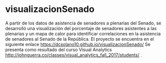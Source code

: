 # visualizacionSenado
A partir de los datos de asistencia de senadores a plenarias del Senado, se desarrolló una visualización del porcentaje de senadores asistentes a las plenarias y un mapa de calor para identificar correlaciones en la asistencia de senadores al Senado de la República.
El proyecto se encuentra en el siguiente enlace https://dcsolano10.github.io/visualizacionSenado/
Se presenta como resultado del curso Visual Analytics http://johnguerra.co/classes/visual_analytics_fall_2017/students/ .
